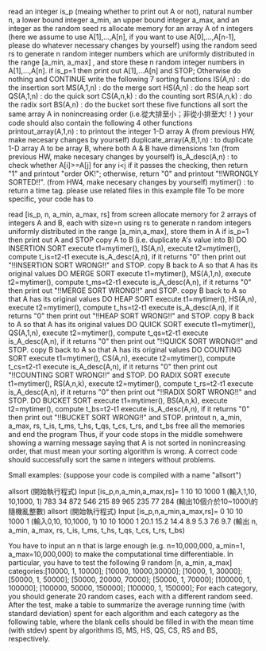 read an integer is_p (meaing whether to print out A or not), natural number n, a lower bound integer a_min, an upper bound integer a_max, and an integer as the random seed rs
allocate memory for an array A of n integers (here we assume to use A[1],...,A[n], if you want to use A[0],...,A[n-1], please do whatever necessary changes by yourself)
using the random seed rs to generate n random integer numbers which are uniformly distributed in the range [a_min, a_max] , and store these n random integer numbers in A[1],...,A[n].
if is_p=1 then print out A[1],...A[n] and STOP; Otherwise do nothing and CONTINUE
write the following 7 sorting functions
IS(A,n) : do the insertion sort
MS(A,1,n) : do the merge sort
HS(A,n) : do the heap sort
QS(A,1,n) : do the quick sort
CS(A,n,k) : do the counting sort
RS(A,n,k) : do the radix sort
BS(A,n) : do the bucket sort
these five functions all sort the same array A in nonincreasing order (i.e.從大排至小；非從小排至大!！)
your code should also contain the following 4 other functions
printout_array(A,1,n) : to printout the integer 1-D array A (from previous HW, make necesary changes by yourself)
duplicate_array(A,B,1,n) : to duplicate 1-D array A to be array B, where both A & B have dimensions 1xn (from previous HW, make necesary changes by yourself)
is_A_desc(A,n) : to check whether A[i]>=A[j] for any i<j
if it passes the checking, then return "1" and printout "order OK!"; otherwise, return "0" and printout "!!WRONGLY SORTED!!". (from HW4, make necesary changes by yourself)
mytimer() : to return a time tag. please use related files in this example file
To be more specific, your code has to

read [is_p, n, a_min, a_max, rs] from screen
allocate memory for 2 arrays of integers A and B, each with size=n
using rs to generate n random integers uniformly distributed in the range [a_min,a_max], store them in A
if is_p=1 then print out A and STOP
copy A to B (i.e. duplicate A's value into B)
DO INSERTION SORT
execute t1=mytimer(), IS(A,n), execute t2=mytimer(), compute t_is=t2-t1
execute is_A_desc(A,n), if it returns "0" then print out "!!INSERTION SORT WRONG!!" and STOP.
copy B back to A so that A has its original values
DO MERGE SORT
execute t1=mytimer(), MS(A,1,n), execute t2=mytimer(), compute t_ms=t2-t1
execute is_A_desc(A,n), if it returns "0" then print out "!!MERGE SORT WRONG!!" and STOP.
copy B back to A so that A has its original values
DO HEAP SORT
execute t1=mytimer(), HS(A,n), execute t2=mytimer(), compute t_hs=t2-t1
execute is_A_desc(A,n), if it returns "0" then print out "!!HEAP SORT WRONG!!" and STOP.
copy B back to A so that A has its original values
DO QUICK SORT
execute t1=mytimer(), QS(A,1,n), execute t2=mytimer(), compute t_qs=t2-t1
execute is_A_desc(A,n), if it returns "0" then print out "!!QUICK SORT WRONG!!" and STOP.
copy B back to A so that A has its original values
DO COUNTING SORT
execute t1=mytimer(), CS(A,n), execute t2=mytimer(), compute t_cs=t2-t1
execute is_A_desc(A,n), if it returns "0" then print out "!!COUNTING SORT WRONG!!" and STOP.
DO RADIX SORT
execute t1=mytimer(), RS(A,n,k), execute t2=mytimer(), compute t_rs=t2-t1
execute is_A_desc(A,n), if it returns "0" then print out "!!RADIX SORT WRONG!!" and STOP.
DO BUCKET SORT
execute t1=mytimer(), BS(A,n,k), execute t2=mytimer(), compute t_bs=t2-t1
execute is_A_desc(A,n), if it returns "0" then print out "!!BUCKET SORT WRONG!!" and STOP.
printout n, a_min, a_max, rs, t_is, t_ms, t_hs, t_qs, t_cs, t_rs, and t_bs
free all the memories and end the program
Thus, if your code stops in the middle somehwere showing a warning message saying that A is not sorted in nonincreasing order, that must mean your sorting algorithm is wrong. A correct code should successfully sort the same n integers without problems.

Small examples: (suppose your code is compiled with a name "allsort")

allsort (開始執行程式)
Input [is_p,n,a_min,a_max,rs]= 1 10 10 1000 1 (輸入1,10, 10,1000, 1)
783 34 872 546 215 89 965 235 77 284 (輸出10個介於10~1000\的隨機亂整數)
allsort (開始執行程式)
Input [is_p,n,a_min,a_max,rs]= 0 10 10 1000 1 (輸入0,10, 10,1000, 1)
10 10 1000 1 20.1 15.2 14.4 8.9 5.3 7.6 9.7 (輸出 n, a_min, a_max, rs, t_is, t_ms, t_hs, t_qs, t_cs, t_rs, t_bs)

You have to input an n that is large enough (e.g. n=10,000,000, a_min=1, a_max=10,000,000) to make the computational time differentiable. In particular, you have to test the following 9 random [n, a_min, a_max] categories:[10000, 1, 10000]; [10000, 10000,30000]; [10000, 1, 30000]; [50000, 1, 50000]; [50000, 20000, 70000]; [50000, 1, 70000]; [100000, 1, 100000]; [100000, 50000, 150000]; [100000, 1, 150000]; For each category, you should generate 20 random cases, each with a different random seed. After the test, make a table to summarize the average running time (with standard deviation) spent for each algorithm and each category as the following table, where the blank cells should be filled in with the mean time (with stdev) spent by algorithms IS, MS, HS, QS, CS, RS and BS, respectively.
